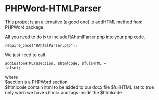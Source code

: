 # PHPWord-HTMLParser
This project is an alternative (a good one) to addHTML method from PHPWord package.

All you need to do is to include RAhtmlParser.php into your php code.

<code>require_once("RAhtmlParser.php");</code>

We just need to call

<code color="red">addCustomHTML($section, $htmlcode, $fullHTML = false);</code>

where <br />
    $section is a PHPWord section <br />
    $htmlcode contain html to be added to our docx file
    $fullHTML set to true only when we have &lt;html&gt; and <body> tags inside the $htmlcode
